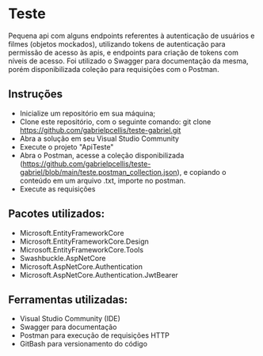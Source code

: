 # Teste
Pequena api com alguns endpoints referentes à autenticação de usuários e filmes (objetos mockados), utilizando tokens de autenticação para permissão de acesso às apis, e endpoints para criação de tokens com níveis de acesso. Foi utilizado o Swagger para documentação da mesma, porém disponibilizada coleção para requisições com o Postman.

## Instruções 
* Inicialize um repositório em sua máquina;
* Clone este repositório, com o seguinte comando: git clone https://github.com/gabrielpcellis/teste-gabriel.git
* Abra a solução em seu Visual Studio Community
* Execute o projeto "ApiTeste"
* Abra o Postman, acesse a coleção disponibilizada (https://github.com/gabrielpcellis/teste-gabriel/blob/main/teste.postman_collection.json), e copiando o conteúdo em um arquivo .txt, importe no postman. 
* Execute as requisições

## Pacotes utilizados:
* Microsoft.EntityFrameworkCore
* Microsoft.EntityFrameworkCore.Design
* Microsoft.EntityFrameworkCore.Tools
* Swashbuckle.AspNetCore
* Microsoft.AspNetCore.Authentication
* Microsoft.AspNetCore.Authentication.JwtBearer

## Ferramentas utilizadas:
* Visual Studio Community (IDE)
* Swagger para documentação
* Postman para execução de requisições HTTP
* GitBash para versionamento do código
